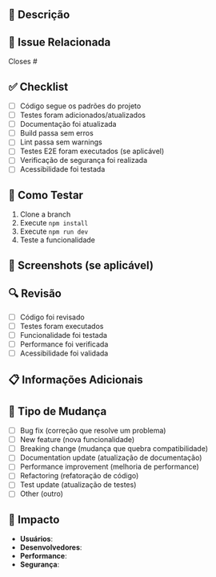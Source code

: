 ## 📝 Descrição

<!-- Descreva brevemente as mudanças realizadas -->

## 🔗 Issue Relacionada

<!-- Referencie a issue relacionada (se houver) -->

Closes #

## ✅ Checklist

- [ ] Código segue os padrões do projeto
- [ ] Testes foram adicionados/atualizados
- [ ] Documentação foi atualizada
- [ ] Build passa sem erros
- [ ] Lint passa sem warnings
- [ ] Testes E2E foram executados (se aplicável)
- [ ] Verificação de segurança foi realizada
- [ ] Acessibilidade foi testada

## 🧪 Como Testar

<!-- Descreva como testar as mudanças -->

1. Clone a branch
2. Execute `npm install`
3. Execute `npm run dev`
4. Teste a funcionalidade

## 📸 Screenshots (se aplicável)

<!-- Adicione screenshots das mudanças visuais -->

## 🔍 Revisão

- [ ] Código foi revisado
- [ ] Testes foram executados
- [ ] Funcionalidade foi testada
- [ ] Performance foi verificada
- [ ] Acessibilidade foi validada

## 📋 Informações Adicionais

<!-- Qualquer informação adicional sobre as mudanças -->

## 🚀 Tipo de Mudança

- [ ] Bug fix (correção que resolve um problema)
- [ ] New feature (nova funcionalidade)
- [ ] Breaking change (mudança que quebra compatibilidade)
- [ ] Documentation update (atualização de documentação)
- [ ] Performance improvement (melhoria de performance)
- [ ] Refactoring (refatoração de código)
- [ ] Test update (atualização de testes)
- [ ] Other (outro)

## 🎯 Impacto

<!-- Descreva o impacto das mudanças -->

- **Usuários**:
- **Desenvolvedores**:
- **Performance**:
- **Segurança**:
